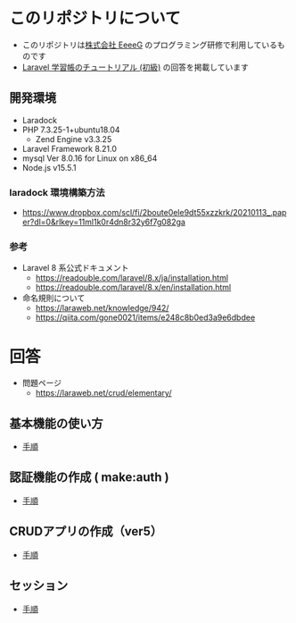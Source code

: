 # このリポジトリについて

- このリポジトリは[株式会社 EeeeG](https://eeeeg.tokyo/) のプログラミング研修で利用しているものです
- [Laravel 学習帳のチュートリアル (初級)](https://laraweb.net/crud/elementary/) の回答を掲載しています

## 開発環境

- Laradock
- PHP 7.3.25-1+ubuntu18.04
    - Zend Engine v3.3.25
- Laravel Framework 8.21.0
- mysql Ver 8.0.16 for Linux on x86_64
- Node.js v15.5.1

### laradock 環境構築方法

- https://www.dropbox.com/scl/fi/2boute0ele9dt55xzzkrk/20210113_.paper?dl=0&rlkey=11ml1k0r4dn8r32y6f7g082ga

### 参考

- Laravel 8 系公式ドキュメント
    - https://readouble.com/laravel/8.x/ja/installation.html
    - https://readouble.com/laravel/8.x/en/installation.html
- 命名規則について
    - https://laraweb.net/knowledge/942/
    - https://qiita.com/gone0021/items/e248c8b0ed3a9e6dbdee

# 回答

- 問題ページ
    - https://laraweb.net/crud/elementary/

## 基本機能の使い方

- [手順](./answer_01.md)

## 認証機能の作成 ( make:auth )

- [手順](./answer_02.md)

## CRUDアプリの作成（ver5）

- [手順](./answer_03.md)

## セッション

- [手順](./answer_04.md)
